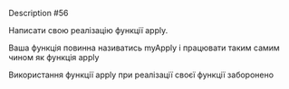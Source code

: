 
Description #56

Написати свою реалізацію функції apply.

Ваша функція повинна називатись myApply і працювати таким самим 
чином як функція apply

Використання функції apply при реалізації своєї функції заборонено 
